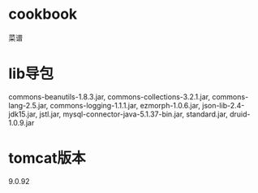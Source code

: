 # cookbook
菜谱

# lib导包
commons-beanutils-1.8.3.jar,
commons-collections-3.2.1.jar,
commons-lang-2.5.jar,
commons-logging-1.1.1.jar,
ezmorph-1.0.6.jar,
json-lib-2.4-jdk15.jar,
jstl.jar,
mysql-connector-java-5.1.37-bin.jar,
standard.jar,
druid-1.0.9.jar

# tomcat版本
9.0.92